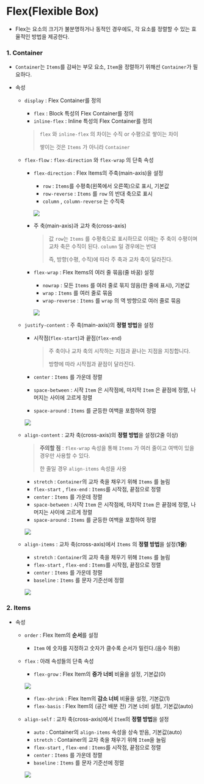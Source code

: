 # Flex(Flexible Box)

- Flex는 요소의 크기가 불분명하거나 동적인 경우에도, 각 요소를 정렬할 수 있는 효율적인 방법을 제공한다.

### 1. Container

- `Container`는 `Items`를 감싸는 부모 요소, `Item`을 정렬하기 위해선 `Container`가 필요하다.

- 속성

  - `display` : Flex Container를 정의

    - `flex` : Block 특성의 Flex Container를 정의
    - `inline-flex` : Inline 특성의 Flex Container를 정의

    > `flex` 와 `inline-flex` 의 차이는 수직 or 수평으로 쌓이는 차이
    >
    > 쌓이는 것은 `Items` 가 아니라 `Container` 

    

  - `flex-flow` : `flex-direction` 와 `flex-wrap` 의 단축 속성

    - `flex-direction` : Flex Items의 주축(main-axis)을 설정

      - `row` : `Items`를 수평축(왼쪽에서 오른쪽)으로 표시, 기본값
      - `row-reverse` : `Items` 를 `row` 의 반대 축으로 표시
      - `column` , `column-reverse` 는 수직축

      ![](https://heropy.blog/images/screenshot/css-flexible-box/flex-direction.jpg)

    - 주 축(main-axis)과 교차 축(cross-axis)

      > 값 `row`는 `Items` 를 수평축으로 표시하므로 이때는 주 축이 수평이며 교차 축은 수직이 된다. `column` 일 경우에는 반대
      >
      > 즉, 방향(수평, 수직)에 따라 주 축과 교차 축이 달라진다.

    

    - `flex-wrap` : Flex Items의 여러 줄 묶음(줄 바꿈) 설정

      - `nowrap` : 모든 `Items` 를 여러 줄로 묶지 않음(한 줄에 표시), 기본값
      - `wrap` : `Items` 를 여러 줄로 묶음
      - `wrap-reverse` : `Items` 를 `wrap` 의 역 방향으로 여러 줄로 묶음

      ![](https://heropy.blog/images/screenshot/css-flexible-box/flex-wrap.jpg)

  

  - `justify-content` : 주 축(main-axis)의 **정렬 방법**을 설정

    - 시작점(`flex-start`)과 끝점(`flex-end`)

      > 주 축이나 교차 축의 시작하는 지점과 끝나는 지점을 지칭합니다.
      >
      > 방향에 따라 시작점과 끝점이 달라진다.

    - `center` : `Items` 를 가운데 정렬

    - `space-between` : 시작 `Item` 은 시작점에, 마지막 `Item` 은 끝점에 정렬, 나머지는 사이에 고르게 정렬

    - `space-around` : `Items` 를 균등한 여백을 포함하여 정렬

    ![](https://heropy.blog/images/screenshot/css-flexible-box/flex-justify-content.jpg)

    

  - `align-content` : 교차 축(cross-axis)의 **정렬 방법**을 설정(2줄 이상)

    > **주의할 점** : `flex-wrap` 속성을 통해 `Items` 가 여러 줄이고 여백이 있을 경우만 사용할 수 있다.
    >
    > 한 줄일 경우 `align-items` 속성을 사용

    - `stretch` : `Container`의 교차 축을 채우기 위해 `Items` 를 늘림
    - `flex-start` , `flex-end` : `Items`를 시작점, 끝점으로 정렬
    - `center` : `Items` 를 가운데 정렬
    -  `space-between` : 시작 `Item` 은 시작점에, 마지막 `Item` 은 끝점에 정렬, 나머지는 사이에 고르게 정렬
    - `space-around` : `Items` 를 균등한 여백을 포함하여 정렬

    ![](https://heropy.blog/images/screenshot/css-flexible-box/flex-align-content.jpg)

    

  - `align-items` : 교차 축(cross-axis)에서 `Items` 의 **정렬 방법**을 설정(**1줄**)

    - `stretch` : `Container`의 교차 축을 채우기 위해 `Items` 를 늘림
    - `flex-start` , `flex-end` : `Items`를 시작점, 끝점으로 정렬
    - `center` : `Items` 를 가운데 정렬
    - `baseline` : `Items` 를 문자 기준선에 정렬

    ![](https://heropy.blog/images/screenshot/css-flexible-box/flex-align-items.jpg)

    

### 2. Items

- 속성

  - `order` : Flex Item의 **순서**를 설정

    - `Item` 에 숫자를 지정하고 숫자가 클수록 순서가 밀린다.(음수 허용)

  - `flex` : 아래 속성들의 단축 속성

    - `flex-grow` : Flex Item의 **증가 너비** 비율을 설정, 기본값(0)

    ![](https://heropy.blog/images/screenshot/css-flexible-box/flex-grow.jpg)

    - `flex-shrink` : Flex Item의 **감소 너비** 비율을 설정, 기본값(1)
    - `flex-basis` : Flex Item의 (공간 배분 전) 기본 너비 설정, 기본값(auto)

  

  - `align-self` : 교차 축(cross-axis)에서 `Item`의 **정렬 방법**을 설정

    - `auto` : Container의 `align-items` 속성을 상속 받음, 기본값(auto)
    - `stretch` : Container의 교차 축을 채우기 위해 `Item`을 늘림
    - `flex-start` , `flex-end` : `Items`를 시작점, 끝점으로 정렬
    - `center` : `Items` 를 가운데 정렬
    - `baseline` : `Items` 를 문자 기준선에 정렬

    ![](https://heropy.blog/images/screenshot/css-flexible-box/flex-align-self.jpg)